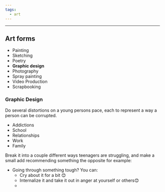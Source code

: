 ```yaml
---
tags:
  - art
---
```

___
## Art forms
- Painting
- Sketching
- Poetry
- **Graphic design**
- Photography
- Spray painting 
- Video Production
- Scrapbooking

### Graphic Design
Do several distortions on a young persons pace, each to represent a way a person can be corrupted.
- Addictions
- School
- Relationships
- Work
- Family

Break it into a couple different ways teenagers are struggling, and make a small add recommending something the opposite for example:
- Going through something tough? You can:
	- Cry about it for a bit 😊
	- Internalize it and take it out in anger at yourself or others😊
	- 